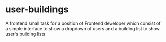 # user-buildings
A frontend small task for a position of Frontend developer which consist of a simple interface to show a dropdown of users and a building list to show user's building lists
